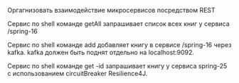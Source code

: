 Оргагнизовать взаимодействие микросервисов посредством REST

Сервис по shell команде getAll запрашивает список всех книг у сервиса /spring-16

Сервис по shell команде add добавляет книгу в сервисе /spring-16 через kafka. kafka должен быть поднят отдельно на localhost:9092.

Сервис по shell команде get -id запрашивает книгу у сервиса spring-25 с использованием circuitBreaker Resilience4J.